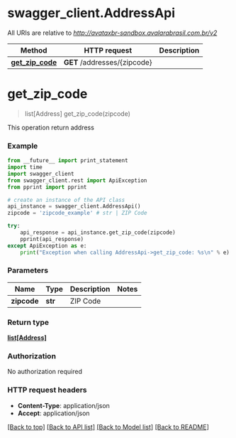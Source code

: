 # swagger_client.AddressApi

All URIs are relative to *http://avataxbr-sandbox.avalarabrasil.com.br/v2*

Method | HTTP request | Description
------------- | ------------- | -------------
[**get_zip_code**](AddressApi.md#get_zip_code) | **GET** /addresses/{zipcode} | 


# **get_zip_code**
> list[Address] get_zip_code(zipcode)



This operation return address

### Example 
```python
from __future__ import print_statement
import time
import swagger_client
from swagger_client.rest import ApiException
from pprint import pprint

# create an instance of the API class
api_instance = swagger_client.AddressApi()
zipcode = 'zipcode_example' # str | ZIP Code

try: 
    api_response = api_instance.get_zip_code(zipcode)
    pprint(api_response)
except ApiException as e:
    print("Exception when calling AddressApi->get_zip_code: %s\n" % e)
```

### Parameters

Name | Type | Description  | Notes
------------- | ------------- | ------------- | -------------
 **zipcode** | **str**| ZIP Code | 

### Return type

[**list[Address]**](Address.md)

### Authorization

No authorization required

### HTTP request headers

 - **Content-Type**: application/json
 - **Accept**: application/json

[[Back to top]](#) [[Back to API list]](../README.md#documentation-for-api-endpoints) [[Back to Model list]](../README.md#documentation-for-models) [[Back to README]](../README.md)

